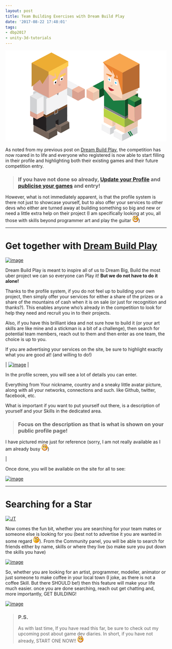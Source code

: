 ```yaml
---
layout: post
title: Team Building Exercises with Dream Build Play
date: '2017-08-22 17:48:01'
tags:
- dbp2017
- unity-3d-tutorials
---
```


[![image](/Images/wordpress/2017/08/image.png "image")](http://dreambuildplay.com/)

As noted from my previous post on [Dream Build Play](https://darkgenesis.zenithmoon.com/get-a-little-extra-help-with-dream-build-play-2017/), the competition has now roared in to life and everyone who registered is now able to start filling in their profile and highlighting both their existing games and their future competition entry.

> ### If you have not done so already, [Update your Profile](https://developer.microsoft.com/en-us/Windows/dream-build-play/contest/developer/edit) and [publicise your games](https://developer.microsoft.com/en-us/Windows/dream-build-play/games) and entry!

However, what is not immediately apparent, is that the profile system is there not just to showcase yourself, but to also offer your services to other devs who either are turned away at building something so big and new or need a little extra help on their project (I am specifically looking at you, all those with skills beyond programmer art and play the guitar ![Open-mouthed smile](/Images/wordpress/2017/08/wlEmoticon-openmouthedsmile-1.png))

* * *

# Get together with [Dream Build Play](https://developer.microsoft.com/en-us/windows/projects/campaigns/dream-build-play-challenge)

[![image](/Images/wordpress/2017/08/image_thumb.png "image")](/Images/wordpress/2017/08/image-1.png)

Dream Build Play is meant to inspire all of us to Dream Big, Build the most uber project we can so everyone can Play it! **But we do not have to do it alone!**

Thanks to the profile system, if you do not feel up to building your own project, then simply offer your services for either a share of the prizes or a share of the mountains of cash when it is on sale (or just for recognition and thanks?).   This enables anyone who’s already in the competition to look for help they need and recruit you in to their projects.

Also, if you have this brilliant idea and not sure how to build it (or your art skills are like mine and a stickman is a bit of a challenge), then search for potential team members, reach out to them and then enter as one team, the choice is up to you.

If you are advertising your services on the site, be sure to highlight exactly what you are good at! (and willing to do!)

| [![image](/Images/wordpress/2017/08/image_thumb-1.png "image")](/Images/wordpress/2017/08/image-2.png) | 

In the profile screen, you will see a lot of details you can enter.

Everything from Your nickname, country and a sneaky little avatar picture, along with all your networks, connections and such. like Github, twitter, facebook, etc.

 

What is important if you want to put yourself out there, is a description of yourself and your Skills in the dedicated area. 

 

> ### Focus on the description as that is what is shown on your public profile page!

 

I have pictured mine just for reference (sorry, I am not really available as I am already busy ![Open-mouthed smile](/Images/wordpress/2017/08/wlEmoticon-openmouthedsmile-1.png))

 |

 

Once done, you will be available on the site for all to see:

[![image](/Images/wordpress/2017/08/image_thumb-2.png "image")](/Images/wordpress/2017/08/image-3.png)

* * *

# Searching for a Star

[![JT](/Images/wordpress/2017/08/JT_thumb.gif "JT")](/Images/wordpress/2017/08/JT.gif)

Now comes the fun bit, whether you are searching for your team mates or someone else is looking for you (best not to advertise it you are wanted in some regard ![Confused smile](/Images/wordpress/2017/08/wlEmoticon-confusedsmile.png)). From the Community panel, you will be able to search for friends either by name, skills or where they live (so make sure you put down the skills you have)

[![image](/Images/wordpress/2017/08/image_thumb-3.png "image")](/Images/wordpress/2017/08/image-4.png)

So, whether you are looking for an artist, programmer, modeller, animator or just someone to make coffee in your local town (I joke, as there is not a coffee Skill. But there SHOULD be!) then this feature will make your life much easier.  once you are done searching, reach out get chatting and, more importantly, GET BUILDING!

 

[![image](/Images/wordpress/2017/08/image_thumb-4.png "image")](/Images/wordpress/2017/08/image-5.png)

> ### P.S.  
> As with last time, If you have read this far, be sure to check out my upcoming post about game dev diaries.  In short, if you have not already, START ONE NOW!! ![Open-mouthed smile](/Images/wordpress/2017/08/wlEmoticon-openmouthedsmile.png?w=660&ssl=1)

